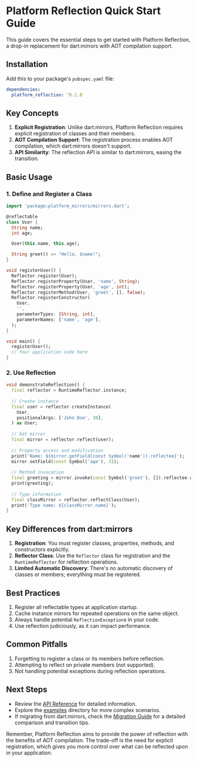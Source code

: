 # Platform Reflection Quick Start Guide

This guide covers the essential steps to get started with Platform Reflection, a drop-in replacement for dart:mirrors with AOT compilation support.

## Installation

Add this to your package's `pubspec.yaml` file:

```yaml
dependencies:
  platform_reflection: ^0.1.0
```

## Key Concepts

1. **Explicit Registration**: Unlike dart:mirrors, Platform Reflection requires explicit registration of classes and their members.
2. **AOT Compilation Support**: The registration process enables AOT compilation, which dart:mirrors doesn't support.
3. **API Similarity**: The reflection API is similar to dart:mirrors, easing the transition.

## Basic Usage

### 1. Define and Register a Class

```dart
import 'package:platform_mirrors/mirrors.dart';

@reflectable
class User {
  String name;
  int age;

  User(this.name, this.age);

  String greet() => "Hello, $name!";
}

void registerUser() {
  Reflector.register(User);
  Reflector.registerProperty(User, 'name', String);
  Reflector.registerProperty(User, 'age', int);
  Reflector.registerMethod(User, 'greet', [], false);
  Reflector.registerConstructor(
    User,
    '',
    parameterTypes: [String, int],
    parameterNames: ['name', 'age'],
  );
}

void main() {
  registerUser();
  // Your application code here
}
```

### 2. Use Reflection

```dart
void demonstrateReflection() {
  final reflector = RuntimeReflector.instance;
  
  // Create instance
  final user = reflector.createInstance(
    User,
    positionalArgs: ['John Doe', 30],
  ) as User;
  
  // Get mirror
  final mirror = reflector.reflect(user);
  
  // Property access and modification
  print('Name: ${mirror.getField(const Symbol('name')).reflectee}');
  mirror.setField(const Symbol('age'), 31);
  
  // Method invocation
  final greeting = mirror.invoke(const Symbol('greet'), []).reflectee as String;
  print(greeting);
  
  // Type information
  final classMirror = reflector.reflectClass(User);
  print('Type name: ${classMirror.name}');
}
```

## Key Differences from dart:mirrors

1. **Registration**: You must register classes, properties, methods, and constructors explicitly.
2. **Reflector Class**: Use the `Reflector` class for registration and the `RuntimeReflector` for reflection operations.
3. **Limited Automatic Discovery**: There's no automatic discovery of classes or members; everything must be registered.

## Best Practices

1. Register all reflectable types at application startup.
2. Cache instance mirrors for repeated operations on the same object.
3. Always handle potential `ReflectionException`s in your code.
4. Use reflection judiciously, as it can impact performance.

## Common Pitfalls

1. Forgetting to register a class or its members before reflection.
2. Attempting to reflect on private members (not supported).
3. Not handling potential exceptions during reflection operations.

## Next Steps

- Review the [API Reference](../README.md#api-reference) for detailed information.
- Explore the [examples](../example) directory for more complex scenarios.
- If migrating from dart:mirrors, check the [Migration Guide](mirrors_comparison.md) for a detailed comparison and transition tips.

Remember, Platform Reflection aims to provide the power of reflection with the benefits of AOT compilation. The trade-off is the need for explicit registration, which gives you more control over what can be reflected upon in your application.
